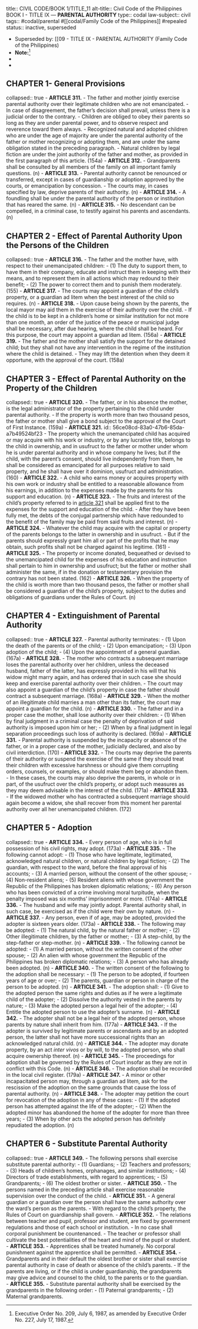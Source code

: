 title:: CIVIL CODE/BOOK 1/TITLE_11
alt-title:: Civil Code of the Philippines BOOK I - TITLE IX —  **PARENTAL AUTHORITY**
type:: codal
law-subject:: civil
tags:: #codal/parental  #[[codal/Family Code of the Philippines]] #repealed
status:: inactive, superseded

- Superseded by: [[09 - TITLE IX - PARENTAL AUTHORITY (Family Code of the Philippines)
- **Note:**[^1]
- [^1]: Executive Order No. 209, July 6, 1987, as amended by Executive Order No. 227, July 17, 1987.[^2]
- [^2]: Art. 254. Titles III, IV, V, VI, VIII, IX, XI, and XV of Book 1 of Republic Act No. 386, otherwise known as the Civil Code of the Philippines, as amended, and Articles 17, 18, 19, 27, 28, 29, 30, 31, 39, 40, 41, and 42 of Presidential Decree No. 603, otherwise known as the Child and Youth Welfare Code, as amended, and all laws, decrees, executive orders, proclamations, rules and regulations, or parts thereof, inconsistent herewith are hereby repealed.
## CHAPTER 1- General Provisions
collapsed:: true
	- **ARTICLE 311.**
		- The father and mother jointly exercise parental authority over their legitimate children who are not emancipated.
		- In case of disagreement, the father’s decision shall prevail, unless there is a judicial order to the contrary.
		- Children are obliged to obey their parents so long as they are under parental power, and to observe respect and reverence toward them always.
		- Recognized natural and adopted children who are under the age of majority are under the parental authority of the father or mother recognizing or adopting them, and are under the same obligation stated in the preceding paragraph.
		- Natural children by legal fiction are under the joint authority of the father and mother, as provided in the first paragraph of this article. (154a)
	- **ARTICLE 312.**
		- Grandparents shall be consulted by all members of the family on all important family questions. (n)
	- **ARTICLE 313.**
		- Parental authority cannot be renounced or transferred, except in cases of guardianship or adoption approved by the courts, or emancipation by concession.
		- The courts may, in cases specified by law, deprive parents of their authority. (n)
	- **ARTICLE 314.**
		- A foundling shall be under the parental authority of the person or institution that has reared the same. (n)
	- **ARTICLE 315.**
		- No descendant can be compelled, in a criminal case, to testify against his parents and ascendants. (n)
## CHAPTER 2 - Effect of Parental Authority Upon the Persons of the Children
collapsed:: true
	- **ARTICLE 316.**
		- The father and the mother have, with respect to their unemancipated children:
			- (1) The duty to support them, to have them in their company, educate and instruct them in keeping with their means, and to represent them in all actions which may redound to their benefit;
			- (2) The power to correct them and to punish them moderately. (155)
	- **ARTICLE 317.**
		- The courts may appoint a guardian of the child’s property, or a guardian ad litem when the best interest of the child so requires. (n)
	- **ARTICLE 318.**
		- Upon cause being shown by the parents, the local mayor may aid them in the exercise of their authority over the child.
		- If the child is to be kept in a children’s home or similar institution for not more than one month, an order of the justice of the peace or municipal judge shall be necessary, after due hearing, where the child shall be heard. For this purpose, the court may appoint a guardian ad litem. (156a)
	- **ARTICLE 319.**
		- The father and the mother shall satisfy the support for the detained child; but they shall not have any intervention in the regime of the institution where the child is detained.
		- They may lift the detention when they deem it opportune, with the approval of the court. (158a)
## CHAPTER 3 - Effect of Parental Authority on the Property of the Children
collapsed:: true
	- **ARTICLE 320.**
		- The father, or in his absence the mother, is the legal administrator of the property pertaining to the child under parental authority.
		- If the property is worth more than two thousand pesos, the father or mother shall give a bond subject to the approval of the Court of First Instance. (159a)
	- **ARTICLE 321.**
	  id:: 56ce08cd-83a0-47b6-85da-a7b49524bf23
		- The property which the unemancipated child has acquired or may acquire with his work or industry, or by any lucrative title, belongs to the child in ownership, and in usufruct to the father or mother under whom he is under parental authority and in whose company he lives; but if the child, with the parent’s consent, should live independently from them, he shall be considered as emancipated for all purposes relative to said property, and he shall have over it dominion, usufruct and administration. (160)
	- **ARTICLE 322.**
		- A child who earns money or acquires property with his own work or industry shall be entitled to a reasonable allowance from his earnings, in addition to the expenses made by the parents for his support and education. (n)
	- **ARTICLE 323.**
		- The fruits and interest of the child’s property referred to in [article 321](((56ce08cd-83a0-47b6-85da-a7b49524bf23))) shall be applied first to the expenses for the support and education of the child.
		- After they have been fully met, the debts of the conjugal partnership which have redounded to the benefit of the family may be paid from said fruits and interest. (n)
	- **ARTICLE 324.**
		- Whatever the child may acquire with the capital or property of the parents belongs to the latter in ownership and in usufruct.
		- But if the parents should expressly grant him all or part of the profits that he may obtain, such profits shall not be charged against his legitime. (161)
	- **ARTICLE 325.**
		- The property or income donated, bequeathed or devised to the unemancipated child for the expenses of his education and instruction shall pertain to him in ownership and usufruct; but the father or mother shall administer the same, if in the donation or testamentary provision the contrary has not been stated. (162)
	- **ARTICLE 326.**
		- When the property of the child is worth more than two thousand pesos, the father or mother shall be considered a guardian of the child’s property, subject to the duties and obligations of guardians under the Rules of Court. (n)
## CHAPTER 4 - Extinguishment of Parental Authority
collapsed:: true
	- **ARTICLE 327.**
		- Parental authority terminates:
			- (1) Upon the death of the parents or of the child;
			- (2) Upon emancipation;
			- (3) Upon adoption of the child;
			- (4) Upon the appointment of a general guardian. (167a)
	- **ARTICLE 328.**
		- The mother who contracts a subsequent marriage loses the parental authority over her children, unless the deceased husband, father of the latter, has expressly provided in his will that his widow might marry again, and has ordered that in such case she should keep and exercise parental authority over their children.
		- The court may also appoint a guardian of the child’s property in case the father should contract a subsequent marriage. (168a)
	- **ARTICLE 329.**
		- When the mother of an illegitimate child marries a man other than its father, the court may appoint a guardian for the child. (n)
	- **ARTICLE 330.**
		- The father and in a proper case the mother, shall lose authority over their children:
			- (1) When by final judgment in a criminal case the penalty of deprivation of said authority is imposed upon him or her;
			- (2) When by a final judgment in legal separation proceedings such loss of authority is declared. (169a)
	- **ARTICLE 331.**
		- Parental authority is suspended by the incapacity or absence of the father, or in a proper case of the mother, judicially declared, and also by civil interdiction. (170)
	- **ARTICLE 332.**
		- The courts may deprive the parents of their authority or suspend the exercise of the same if they should treat their children with excessive harshness or should give them corrupting orders, counsels, or examples, or should make them beg or abandon them.
		- In these cases, the courts may also deprive the parents, in whole or in part, of the usufruct over the child’s property, or adopt such measures as they may deem advisable in the interest of the child. (171a)
	- **ARTICLE 333.**
		- If the widowed mother who has contracted a subsequent marriage should again become a widow, she shall recover from this moment her parental authority over all her unemancipated children. (172)
## CHAPTER 5 - Adoption
collapsed:: true
	- **ARTICLE 334.**
		- Every person of age, who is in full possession of his civil rights, may adopt. (173a)
	- **ARTICLE 335.**
		- The following cannot adopt:
			- (1) Those who have legitimate, legitimated, acknowledged natural children, or natural children by legal fiction;
			- (2) The guardian, with respect to the ward, before the final approval of his accounts;
			- (3) A married person, without the consent of the other spouse;
			- (4) Non-resident aliens;
			- (5) Resident aliens with whose government the Republic of the Philippines has broken diplomatic relations;
			- (6) Any person who has been convicted of a crime involving moral turpitude, when the penalty imposed was six months’ imprisonment or more. (174a)
	- **ARTICLE 336.**
		- The husband and wife may jointly adopt. Parental authority shall, in such case, be exercised as if the child were their own by nature. (n)
	- **ARTICLE 337.**
		- Any person, even if of age, may be adopted, provided the adopter is sixteen years older. (173a)
	- **ARTICLE 338.**
		- The following may be adopted:
		- (1) The natural child, by the natural father or mother;
		- (2) Other illegitimate children, by the father or mother;
		- (3) A step-child, by the step-father or step-mother. (n)
	- **ARTICLE 339.**
		- The following cannot be adopted:
			- (1) A married person, without the written consent of the other spouse;
			- (2) An alien with whose government the Republic of the Philippines has broken diplomatic relations;
			- (3) A person who has already been adopted. (n)
	- **ARTICLE 340.**
		- The written consent of the following to the adoption shall be necessary:
			- (1) The person to be adopted, if fourteen years of age or over;
			- (2) The parents, guardian or person in charge of the person to be adopted. (n)
	- **ARTICLE 341.**
		- The adoption shall:
			- (1) Give to the adopted person the same rights and duties as if he were a legitimate child of the adopter;
			- (2) Dissolve the authority vested in the parents by nature;
			- (3) Make the adopted person a legal heir of the adopter;
			- (4) Entitle the adopted person to use the adopter’s surname. (n)
	- **ARTICLE 342.**
		- The adopter shall not be a legal heir of the adopted person, whose parents by nature shall inherit from him. (177a)
	- **ARTICLE 343.**
		- If the adopter is survived by legitimate parents or ascendants and by an adopted person, the latter shall not have more successional rights than an acknowledged natural child. (n)
	- **ARTICLE 344.**
		- The adopter may donate property, by an act *inter vivos* or by will, to the adopted person, who shall acquire ownership thereof. (n)
	- **ARTICLE 345.**
		- The proceedings for adoption shall be governed by the Rules of Court insofar as they are not in conflict with this Code. (n)
	- **ARTICLE 346.**
		- The adoption shall be recorded in the local civil register. (179a)
	- **ARTICLE 347.**
		- A minor or other incapacitated person may, through a guardian ad litem, ask for the rescission of the adoption on the same grounds that cause the loss of parental authority. (n)
	- **ARTICLE 348.**
		- The adopter may petition the court for revocation of the adoption in any of these cases:
			- (1) If the adopted person has attempted against the life of the adopter;
			- (2) When the adopted minor has abandoned the home of the adopter for more than three years;
			- (3) When by other acts the adopted person has definitely repudiated the adoption. (n)
## CHAPTER 6 - Substitute Parental Authority
collapsed:: true
	- **ARTICLE 349.**
		- The following persons shall exercise substitute parental authority:
			- (1) Guardians;
			- (2) Teachers and professors;
			- (3) Heads of children’s homes, orphanages, and similar institutions;
			- (4) Directors of trade establishments, with regard to apprentices;
			- (5) Grandparents;
			- (6) The oldest brother or sister.
	- **ARTICLE 350.**
		- The persons named in the preceding article shall exercise reasonable supervision over the conduct of the child.
	- **ARTICLE 351.**
		- A general guardian or a guardian over the person shall have the same authority over the ward’s person as the parents.
		- With regard to the child’s property, the Rules of Court on guardianship shall govern.
	- **ARTICLE 352.**
		- The relations between teacher and pupil, professor and student, are fixed by government regulations and those of each school or institution.
		- In no case shall corporal punishment be countenanced.
		- The teacher or professor shall cultivate the best potentialities of the heart and mind of the pupil or student.
	- **ARTICLE 353.**
		- Apprentices shall be treated humanely. No corporal punishment against the apprentice shall be permitted.
	- **ARTICLE 354.**
		- Grandparents and in their default the oldest brother or sister shall exercise parental authority in case of death or absence of the child’s parents.
		- If the parents are living, or if the child is under guardianship, the grandparents may give advice and counsel to the child, to the parents or to the guardian.
	- **ARTICLE 355.**
		- Substitute parental authority shall be exercised by the grandparents in the following order:
			- (1) Paternal grandparents;
			- (2) Maternal grandparents.
